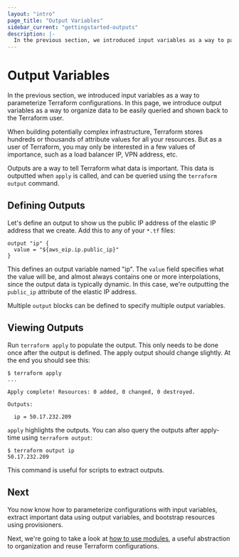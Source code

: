 ```yaml
---
layout: "intro"
page_title: "Output Variables"
sidebar_current: "gettingstarted-outputs"
description: |-
  In the previous section, we introduced input variables as a way to parameterize Terraform configurations. In this page, we introduce output variables as a way to organize data to be easily queried and shown back to the Terraform user.
---
```


# Output Variables

In the previous section, we introduced input variables as a way
to parameterize Terraform configurations. In this page, we
introduce output variables as a way to organize data to be
easily queried and shown back to the Terraform user.

When building potentially complex infrastructure, Terraform
stores hundreds or thousands of attribute values for all your
resources. But as a user of Terraform, you may only be interested
in a few values of importance, such as a load balancer IP,
VPN address, etc.

Outputs are a way to tell Terraform what data is important.
This data is outputted when `apply` is called, and can be
queried using the `terraform output` command.

## Defining Outputs

Let's define an output to show us the public IP address of the
elastic IP address that we create. Add this to any of your
`*.tf` files:

```hcl
output "ip" {
  value = "${aws_eip.ip.public_ip}"
}
```

This defines an output variable named "ip". The `value` field
specifies what the value will be, and almost always contains
one or more interpolations, since the output data is typically
dynamic. In this case, we're outputting the
`public_ip` attribute of the elastic IP address.

Multiple `output` blocks can be defined to specify multiple
output variables.

## Viewing Outputs

Run `terraform apply` to populate the output. This only needs
to be done once after the output is defined. The apply output
should change slightly. At the end you should see this:

```
$ terraform apply
...

Apply complete! Resources: 0 added, 0 changed, 0 destroyed.

Outputs:

  ip = 50.17.232.209
```

`apply` highlights the outputs. You can also query the outputs
after apply-time using `terraform output`:

```
$ terraform output ip
50.17.232.209
```

This command is useful for scripts to extract outputs.

## Next

You now know how to parameterize configurations with input
variables, extract important data using output variables,
and bootstrap resources using provisioners.

Next, we're going to take a look at
[how to use modules](/intro/getting-started/modules.html), a useful
abstraction to organization and reuse Terraform configurations.
